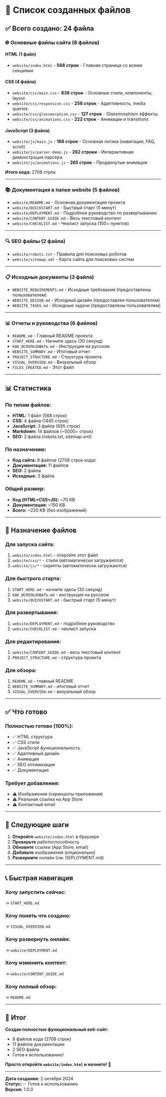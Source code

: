 # 📄 Список созданных файлов

## ✅ Всего создано: 24 файла

### 🌐 Основные файлы сайта (8 файлов)

#### HTML (1 файл)
- `website/index.html` - **568 строк** - Главная страница со всеми секциями

#### CSS (4 файла)
- `website/css/main.css` - **838 строк** - Основные стили, компоненты, layout
- `website/css/responsive.css` - **258 строк** - Адаптивность, media queries
- `website/css/glassmorphism.css` - **127 строк** - Glassmorphism эффекты
- `website/css/animations.css` - **222 строк** - Анимации и transitions

#### JavaScript (3 файла)
- `website/js/main.js` - **168 строк** - Основная логика (навигация, FAQ, scroll)
- `website/js/parser-demo.js` - **262 строки** - Интерактивная демонстрация парсера
- `website/js/animations.js` - **265 строк** - Продвинутые анимации

**Итого кода:** 2708 строк

---

### 📚 Документация в папке website (5 файлов)

- `website/README.md` - Основная документация проекта
- `website/QUICKSTART.md` - Быстрый старт (5 минут)
- `website/DEPLOYMENT.md` - Подробное руководство по развертыванию
- `website/CONTENT_GUIDE.md` - Весь текстовый контент
- `website/CHECKLIST.md` - Чеклист запуска (100+ пунктов)

---

### 🔍 SEO файлы (2 файла)

- `website/robots.txt` - Правила для поисковых роботов
- `website/sitemap.xml` - Карта сайта для поисковых систем

---

### 📋 Исходные документы (3 файла)

- `WEBSITE_REQUIREMENTS.md` - Исходные требования (предоставлены пользователем)
- `WEBSITE_DESIGN.md` - Исходный дизайн (предоставлен пользователем)
- `WEBSITE_TASKS.md` - Исходные задачи (предоставлены пользователем)

---

### 📊 Отчеты и руководства (6 файлов)

- `README.md` - Главный README проекта
- `START_HERE.md` - Начните здесь (30 секунд)
- `КАК_ИСПОЛЬЗОВАТЬ.md` - Инструкция на русском
- `WEBSITE_SUMMARY.md` - Итоговый отчет
- `PROJECT_STRUCTURE.md` - Структура проекта
- `VISUAL_OVERVIEW.md` - Визуальный обзор
- `FILES_CREATED.md` - Этот файл

---

## 📊 Статистика

### По типам файлов:
- **HTML:** 1 файл (568 строк)
- **CSS:** 4 файла (1445 строк)
- **JavaScript:** 3 файла (695 строк)
- **Markdown:** 14 файлов (~5000+ строк)
- **SEO:** 2 файла (robots.txt, sitemap.xml)

### По назначению:
- **Код сайта:** 8 файлов (2708 строк кода)
- **Документация:** 11 файлов
- **SEO:** 2 файла
- **Исходные:** 3 файла

### Общий размер:
- **Код (HTML+CSS+JS):** ~70 KB
- **Документация:** ~150 KB
- **Всего:** ~220 KB (без изображений)

---

## 🎯 Назначение файлов

### Для запуска сайта:
1. `website/index.html` - откройте этот файл
2. `website/css/*` - стили (автоматически загружаются)
3. `website/js/*` - скрипты (автоматически загружаются)

### Для быстрого старта:
1. `START_HERE.md` - начните здесь (30 секунд)
2. `КАК_ИСПОЛЬЗОВАТЬ.md` - инструкция на русском
3. `website/QUICKSTART.md` - быстрый старт (5 минут)

### Для развертывания:
1. `website/DEPLOYMENT.md` - подробное руководство
2. `website/CHECKLIST.md` - чеклист запуска

### Для редактирования:
1. `website/CONTENT_GUIDE.md` - весь текстовый контент
2. `PROJECT_STRUCTURE.md` - структура проекта

### Для обзора:
1. `README.md` - главный README
2. `WEBSITE_SUMMARY.md` - итоговый отчет
3. `VISUAL_OVERVIEW.md` - визуальный обзор

---

## ✅ Что готово

### Полностью готово (100%):
- ✅ HTML структура
- ✅ CSS стили
- ✅ JavaScript функциональность
- ✅ Адаптивный дизайн
- ✅ Анимации
- ✅ SEO оптимизация
- ✅ Документация

### Требует добавления:
- ⚠️ Изображения (скриншоты приложения)
- ⚠️ Реальная ссылка на App Store
- ⚠️ Контактный email

---

## 🚀 Следующие шаги

1. **Откройте** `website/index.html` в браузере
2. **Проверьте** работоспособность
3. **Обновите** ссылки (App Store, email)
4. **Добавьте** изображения (опционально)
5. **Разверните** онлайн (см. DEPLOYMENT.md)

---

## 📞 Быстрая навигация

### Хочу запустить сейчас:
→ `START_HERE.md`

### Хочу понять что создано:
→ `VISUAL_OVERVIEW.md`

### Хочу развернуть онлайн:
→ `website/DEPLOYMENT.md`

### Хочу изменить контент:
→ `website/CONTENT_GUIDE.md`

### Хочу полный обзор:
→ `README.md`

---

## 🎉 Итог

**Создан полностью функциональный веб-сайт:**
- 8 файлов кода (2708 строк)
- 11 файлов документации
- 2 SEO файла
- Готов к использованию!

**Просто откройте `website/index.html` и начните! 🚀**

---

**Дата создания:** 2 октября 2024  
**Статус:** ✅ Готов к использованию  
**Версия:** 1.0.0
